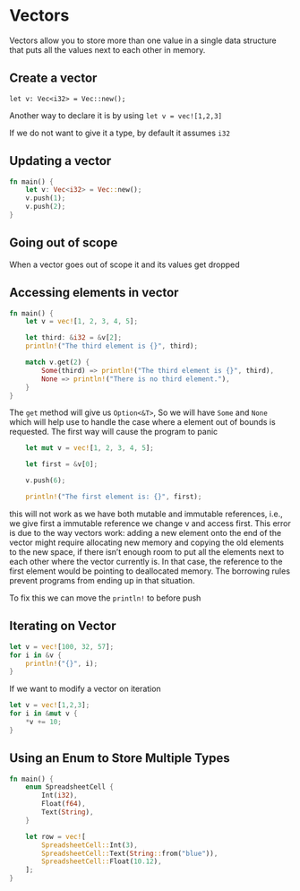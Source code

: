 # Vectors
Vectors allow you to store more than one value in a single data structure that puts all the values next to each other in memory.

## Create a vector
`let v: Vec<i32> = Vec::new();`

Another way to declare it is by using
`let v = vec![1,2,3]`

If we do not want to give it a type, by default it assumes `i32`

## Updating a vector
```rust
fn main() {
    let v: Vec<i32> = Vec::new();
    v.push(1);
    v.push(2);
}
```

## Going out of scope
When a vector goes out of scope it and its values get dropped

## Accessing elements in vector 
```rust
fn main() {
    let v = vec![1, 2, 3, 4, 5];

    let third: &i32 = &v[2];
    println!("The third element is {}", third);

    match v.get(2) {
        Some(third) => println!("The third element is {}", third),
        None => println!("There is no third element."),
    }
}
```

The `get` method will give us `Option<&T>`, So we will have `Some` and `None` which will help use to handle the case where
a element out of bounds is requested. The first way will cause the program to panic

```rust
    let mut v = vec![1, 2, 3, 4, 5];

    let first = &v[0];

    v.push(6);

    println!("The first element is: {}", first);
```
this will not work as we have both mutable and immutable references, i.e., we give first a immutable reference
we change v and access first.  This error is due to the way vectors work: adding a new element onto the end of the 
vector might require allocating new memory and copying the old elements to the new space, if there isn’t enough room to 
put all the elements next to each other where the vector currently is. In that case, the reference to the first element 
would be pointing to deallocated memory. The borrowing rules prevent programs from ending up in that situation.

To fix this we can move the `println!` to before push

## Iterating on Vector
```rust
let v = vec![100, 32, 57];
for i in &v {
    println!("{}", i);
}
```

If we want to modify a vector on iteration
```rust
let v = vec![1,2,3];
for i in &mut v {
    *v += 10;
}
```

## Using an Enum to Store Multiple Types
```rust
fn main() {
    enum SpreadsheetCell {
        Int(i32),
        Float(f64),
        Text(String),
    }

    let row = vec![
        SpreadsheetCell::Int(3),
        SpreadsheetCell::Text(String::from("blue")),
        SpreadsheetCell::Float(10.12),
    ];
}

```